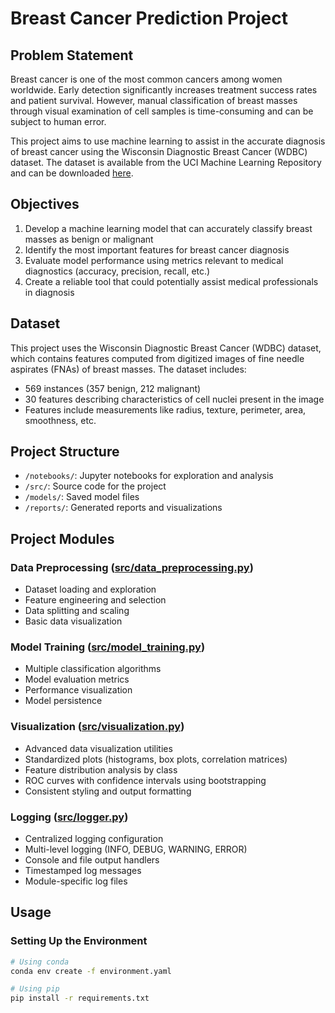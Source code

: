 # Breast Cancer Prediction Project

## Problem Statement

Breast cancer is one of the most common cancers among women worldwide. Early detection significantly increases treatment success rates and patient survival. However, manual classification of breast masses through visual examination of cell samples is time-consuming and can be subject to human error.

This project aims to use machine learning to assist in the accurate diagnosis of breast cancer using the Wisconsin Diagnostic Breast Cancer (WDBC) dataset. The dataset is available from the UCI Machine Learning Repository and can be downloaded [here](https://archive.ics.uci.edu/dataset/17/breast+cancer+wisconsin+diagnostic).

## Objectives

1. Develop a machine learning model that can accurately classify breast masses as benign or malignant
2. Identify the most important features for breast cancer diagnosis
3. Evaluate model performance using metrics relevant to medical diagnostics (accuracy, precision, recall, etc.)
4. Create a reliable tool that could potentially assist medical professionals in diagnosis

## Dataset

This project uses the Wisconsin Diagnostic Breast Cancer (WDBC) dataset, which contains features computed from digitized images of fine needle aspirates (FNAs) of breast masses. The dataset includes:

- 569 instances (357 benign, 212 malignant)
- 30 features describing characteristics of cell nuclei present in the image
- Features include measurements like radius, texture, perimeter, area, smoothness, etc.

## Project Structure

- `/notebooks/`: Jupyter notebooks for exploration and analysis
- `/src/`: Source code for the project
- `/models/`: Saved model files
- `/reports/`: Generated reports and visualizations

## Project Modules

### Data Preprocessing ([src/data_preprocessing.py](cci:7://file:///Users/carlo/Developer/notebooks/Breast-Cancer-Prediction/src/data_preprocessing.py:0:0-0:0))
- Dataset loading and exploration
- Feature engineering and selection
- Data splitting and scaling
- Basic data visualization

### Model Training ([src/model_training.py](cci:7://file:///Users/carlo/Developer/notebooks/Breast%20Cancer%20Prediction/src/model_training.py:0:0-0:0))
- Multiple classification algorithms
- Model evaluation metrics
- Performance visualization
- Model persistence

### Visualization ([src/visualization.py](cci:7://file:///Users/carlo/Developer/notebooks/Breast-Cancer-Prediction/src/visualization.py:0:0-0:0))
- Advanced data visualization utilities
- Standardized plots (histograms, box plots, correlation matrices)
- Feature distribution analysis by class
- ROC curves with confidence intervals using bootstrapping
- Consistent styling and output formatting

### Logging ([src/logger.py](cci:7://file:///Users/carlo/Developer/notebooks/Breast-Cancer-Prediction/src/logger.py:0:0-0:0))
- Centralized logging configuration
- Multi-level logging (INFO, DEBUG, WARNING, ERROR)
- Console and file output handlers
- Timestamped log messages
- Module-specific log files

## Usage

### Setting Up the Environment
```bash
# Using conda
conda env create -f environment.yaml

# Using pip
pip install -r requirements.txt